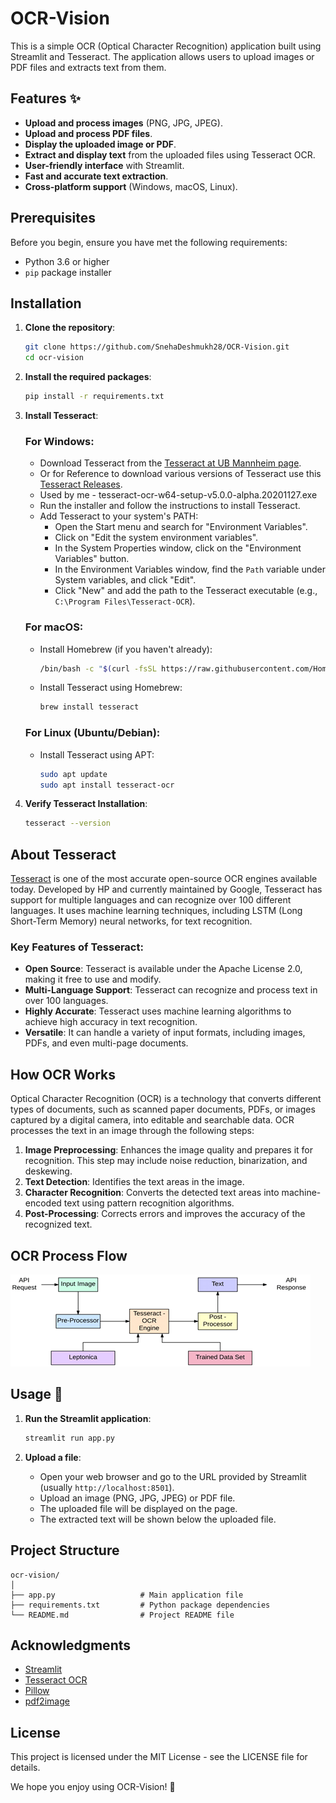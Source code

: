 # OCR-Vision

This is a simple OCR (Optical Character Recognition) application built using Streamlit and Tesseract. The application allows users to upload images or PDF files and extracts text from them.

## Features ✨

- **Upload and process images** (PNG, JPG, JPEG).
- **Upload and process PDF files**.
- **Display the uploaded image or PDF**.
- **Extract and display text** from the uploaded files using Tesseract OCR.
- **User-friendly interface** with Streamlit.
- **Fast and accurate text extraction**.
- **Cross-platform support** (Windows, macOS, Linux).

## Prerequisites

Before you begin, ensure you have met the following requirements:

- Python 3.6 or higher
- `pip` package installer

## Installation

1. **Clone the repository**:

   ```sh
   git clone https://github.com/SnehaDeshmukh28/OCR-Vision.git
   cd ocr-vision
   ```

2. **Install the required packages**:

   ```sh
   pip install -r requirements.txt
   ```

3. **Install Tesseract**:

   ### For Windows:
   - Download Tesseract from the [Tesseract at UB Mannheim page](https://github.com/UB-Mannheim/tesseract/wiki).
   - Or for Reference to download various versions of Tesseract use this [Tesseract Releases](https://digi.bib.uni-mannheim.de/tesseract/).
   - Used by me - tesseract-ocr-w64-setup-v5.0.0-alpha.20201127.exe
   - Run the installer and follow the instructions to install Tesseract.
   - Add Tesseract to your system's PATH:
     - Open the Start menu and search for "Environment Variables".
     - Click on "Edit the system environment variables".
     - In the System Properties window, click on the "Environment Variables" button.
     - In the Environment Variables window, find the `Path` variable under System variables, and click "Edit".
     - Click "New" and add the path to the Tesseract executable (e.g., `C:\Program Files\Tesseract-OCR`).

   ### For macOS:
   - Install Homebrew (if you haven't already):
     ```sh
     /bin/bash -c "$(curl -fsSL https://raw.githubusercontent.com/Homebrew/install/HEAD/install.sh)"
     ```
   - Install Tesseract using Homebrew:
     ```sh
     brew install tesseract
     ```

   ### For Linux (Ubuntu/Debian):
   - Install Tesseract using APT:
     ```sh
     sudo apt update
     sudo apt install tesseract-ocr
     ```

4. **Verify Tesseract Installation**:
   ```sh
   tesseract --version
   ```

## About Tesseract

[Tesseract](https://github.com/tesseract-ocr/tesseract) is one of the most accurate open-source OCR engines available today. Developed by HP and currently maintained by Google, Tesseract has support for multiple languages and can recognize over 100 different languages. It uses machine learning techniques, including LSTM (Long Short-Term Memory) neural networks, for text recognition.

### Key Features of Tesseract:

- **Open Source**: Tesseract is available under the Apache License 2.0, making it free to use and modify.
- **Multi-Language Support**: Tesseract can recognize and process text in over 100 languages.
- **Highly Accurate**: Tesseract uses machine learning algorithms to achieve high accuracy in text recognition.
- **Versatile**: It can handle a variety of input formats, including images, PDFs, and even multi-page documents.

## How OCR Works

Optical Character Recognition (OCR) is a technology that converts different types of documents, such as scanned paper documents, PDFs, or images captured by a digital camera, into editable and searchable data. OCR processes the text in an image through the following steps:

1. **Image Preprocessing**: Enhances the image quality and prepares it for recognition. This step may include noise reduction, binarization, and deskewing.
2. **Text Detection**: Identifies the text areas in the image.
3. **Character Recognition**: Converts the detected text areas into machine-encoded text using pattern recognition algorithms.
4. **Post-Processing**: Corrects errors and improves the accuracy of the recognized text.

## OCR Process Flow

![OCR_ProcessFlow](OCR_ProcessFlow.png)

## Usage 🚀

1. **Run the Streamlit application**:
   ```sh
   streamlit run app.py
   ```

2. **Upload a file**:
   - Open your web browser and go to the URL provided by Streamlit (usually `http://localhost:8501`).
   - Upload an image (PNG, JPG, JPEG) or PDF file.
   - The uploaded file will be displayed on the page.
   - The extracted text will be shown below the uploaded file.

## Project Structure

```
ocr-vision/
│
├── app.py                   # Main application file
├── requirements.txt         # Python package dependencies
└── README.md                # Project README file
```

## Acknowledgments

- [Streamlit](https://streamlit.io/)
- [Tesseract OCR](https://github.com/tesseract-ocr/tesseract)
- [Pillow](https://python-pillow.org/)
- [pdf2image](https://github.com/Belval/pdf2image)

## License

This project is licensed under the MIT License - see the LICENSE file for details.

We hope you enjoy using OCR-Vision! 🚀